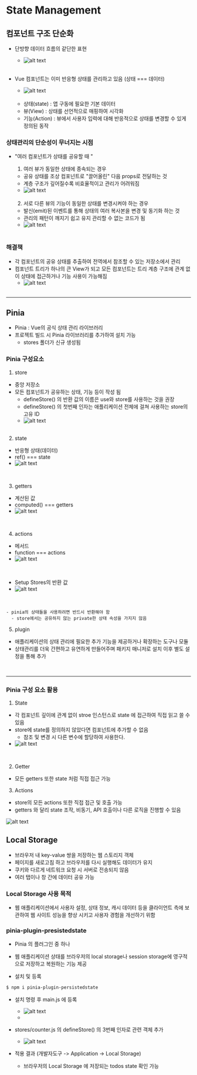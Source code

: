 # State Management
## 컴포넌트 구조 단순화
- 단방향 데이터 흐름의 같단한 표현
  - ![alt text](img/State_Management.png)
  <br>

- Vue 컴포넌트는 이미 반응형 상태를 관리하고 있음 (상태 === 데이터)
  - ![alt text](img/State_Management2.png)
  <br>

  - 상태(state) : 앱 구동에 필요한 기본 데이터
  - 뷰(View) : 상태를 선언적으로 매핑하여 시각화
  - 기능(Action) : 뷰에서 사용자 입력에 대해 반응적으로 상태를 변경할 수 있게 정의된 동작

### 상태관리의 단순성이 무너지는 시점
- "여러 컴포넌트가 상태를 공유할 때 "
  1. 여러 뷰가 동일한 상태에 종속되는 경우
    - 공유 상태를 조상 컴포넌트로 "끌어올린" 다음 props로 전달하는 것
    - 계층 구조가 깊어질수록 비효율적이고 관리가 어려워짐 
    - ![alt text](img/State_Management3.png)
    <br>

  2. 서로 다른 뷰의 기능이 동일한 상태를 변경시켜야 하는 경우
    - 발신(emit)된 이벤트를 통해 상태의 여러 복사본을 변경 및 동기화 하는 것
    - 관리의 패턴이 깨지기 쉽고 유지 관리할 수 없는 코드가 됨
    - ![alt text](img/State_Management4.png)
    <br>

### 해결책
- 각 컴포넌트의 공유 상태를 추출하여 전역에서 참조할 수 있는 저장소에서 관리
- 컴포넌트 트리가 하나의 큰 View가 되고 모든 컴포넌트는 트리 계층 구조에 관계 없이 상태에 접근하거나 기능 사용이 가능해짐
  - ![alt text](img/State_Management5.png)
  <br>
<hr>

## Pinia
- Pinia : Vue의 공식 상태 관리 라이브러리 
- 프로젝트 빌드 시 Pinia 라이브러리를 추가하여 설치 가능
  - stores 폴더가 신규 생성됨

### Pinia 구성요소 
1. store
  - 중앙 저장소
  - 모든 컴포넌트가 공유하는 상태, 기능 등이 작성 됨
    - defineStore() 의 반환 값의 이름은 use와 store를 사용하는 것을 권장
    - defineStore() 의 첫번째 인자는 애플리케이션 전체에 걸쳐 사용하는 store의 고유 ID
    - ![alt text](img/store.png)
    <br>

2. state
  - 반응형 상태(데이터)
  - ref() === state
  - ![alt text](img/state.png)
  <br>

3. getters
  - 계산된 값
  - computed() === getters
  - ![alt text](img/getters.png)
  <br>

4. actions
  - 메서드
  - function === actions
  - ![alt text](img/actions.png)
  <br>

  - Setup Stores의 반환 값
  - ![alt text](img/return.png)
  <br>
  
    - pinia의 상태들을 사용하려면 반드시 반환해야 함
      - store에서는 공유하지 않는 private한 상태 속성을 가지지 않음
  
5. plugin
  - 애플리케이션의 상태 관리에 필요한 추가 기능을 제공하거나 확장하는 도구나 모듈
  - 상태관리를 더욱 간편하고 유연하게 만들어주며 패키지 매니저로 설치 이후 별도 설정을 통해 추가
<br>
<hr>


### Pinia 구성 요소 활용
1. State
  - 각 컴포넌트 깊이에 관계 없이 stroe 인스턴스로 state 에 접근하여 직접 읽고 쓸 수 있음
  - store에 state를 정의하지 않았다면 컴포넌트에 추가할 수 없음
    - 참조 및 변경 시 다른 변수에 할당하여 사용한다.
  - ![alt text](img/usestate.png)
  <br>

2. Getter
  - 모든 getters 또한 state 처럼 직접 접근 가능

3. Actions
  - store의 모든 actions 또한 직접 접근 및 호출 가능
  - getters 와 달리 state 조작, 비동기, API 호출이나 다른 로직을 진행할 수 있음

![alt text](img/usegetteractions.png)
<br>

## Local Storage
- 브라우저 내 key-value 쌍을 저장하는 웹 스토리지 객체
- 페이지를 새로고침 하고 브라우저를 다시 실행해도 데이터가 유지
- 쿠키와 다르게 네트워크 요청 시 서버로 전송되지 않음
- 여러 탭이나 창 간에 데이터 공유 가능

### Local Storage 사용 목적
- 웹 애플리케이션에서 사용자 설정, 상태 정보, 캐시 데이터 등을 클라이언트 측에 보관하여 웹 사이트 성능을 향상 시키고 사용자 경험을 개선하기 위함

### pinia-plugin-presistedstate
- Pinia 의 플러그인 중 하나
- 웹 애플리케이션 상태를 브라우저의 local storage나 session storage에 영구적으로 저장하고 복원하는 기능 제공

- 설치 및 등록
```bash
$ npm i pinia-plugin-persistedstate
```
  - 설치 명령 후 main.js 에 등록
    - ![alt text](img/presistedstate.png)
    - <br>

  - stores/counter.js 의 defineStore() 의 3번째 인자로 관련 객체 추가
    - ![alt text](img/presistedstate2.png)

- 적용 결과 (개발자도구 -> Application -> Local Storage)
  - 브라우저의 Local Storage 에 저장되는 todos state 확인 가능


